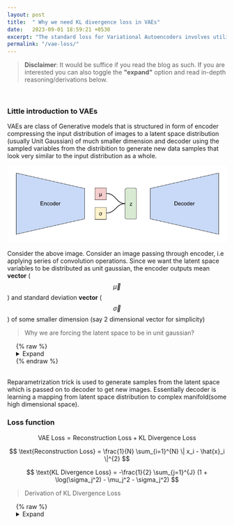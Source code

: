 ```yaml
---
layout: post
title:  " Why we need KL divergence loss in VAEs"
date:   2023-09-01 18:59:21 +0530
excerpt: "The standard loss for Variational Autoencoders involves utilizing Reconstruction loss and KL divergence. The application and advantages of KL divergence is a point of confusion for many beginners. In this blog I aim to succinctly share the intuition behind it."
permalink: "/vae-loss/" 
---
```


> **Disclaimer**: It would be suffice if you read the blog as such. If you are interested you can also toggle the **"expand"** option and read in-depth reasoning/derivations below.

<br>

### Little introduction to VAEs
VAEs are class of Generative models that is structured in form of encoder compressing the input distribution of images to a latent space distribution (usually Unit Gaussian) of much smaller dimension and decoder using the sampled variables from the distribition to generate new data samples that look very similar to the input distribution as a whole.

![vae architecture](../images/VAE.png)

Consider the above image. Consider an image passing through encoder, i.e applying series of  convolution operations. Since we want the latent space variables to be distributed as unit gaussian, the encoder outputs mean **vector** ($$ \vec{\mu} $$) and standard deviation **vector** ($$ \vec{\sigma} $$) of some smaller dimension (say 2 dimensional vector for simplicity)

<!-- > Why not Mean and Covariance matrix? -->

> Why we are forcing the latent space to be in unit gaussian?

<div style="padding-left: 20px;">
    {% raw %}
    <details>
        <summary>Expand</summary>
        <div>
            <p> People also use other distributions like von Mises-Fisher distribution etc, but Unit Gaussian as a prior is widely used for a reason that it helps in deriving a simple KL divergence equation in the loss function. To get an idea of the derivation, click the <b>Expand</b> toggle under Loss function section.</p>
        </div>
    </details>
    {% endraw %}
</div>

<br>

Reparametrization trick is used to generate samples from the latent space which is passed on to decoder to get new images. Essentially decoder is learning a mapping from latent space distribution to complex manifold(some high dimensional space).

### Loss function

$$ \text{VAE Loss} = \text{Reconstruction Loss} + \text{KL Divergence Loss} $$ 

$$ \text{Reconstruction Loss} = \frac{1}{N} \sum_{i=1}^{N} \| x_i - \hat{x}_i \|^{2} $$

$$ \text{KL Divergence Loss} = -\frac{1}{2} \sum_{j=1}^{J} (1 + \log(\sigma_j^2) - \mu_j^2 - \sigma_j^2) $$

<!-- 
$$ \text{L}_{\text{VAE}} = \mathbb{E}_{q(z|x)}\left[\log p(x|z)\right] + \text{KL}\left(q(z|x) \,||\, p(z)\right)
 $$

 $$
\text{L}_{\text{VAE}} = \mathbb{E}_{z \sim q}\left[\log p(x|z)\right] +  \text{KL}\left(q(z|x) \,||\, p(z)\right)

$$ 

$$  
   f(x) = \log p(x|z) 
$$ 

$$
   \mathbb{E} [x] = \mathbb{E}_{q} [x] = \mathbb{E}_{x \sim q} [x] = \int x .\, q(x) \, dx 

 $$ -->

<!-- \mathbb{E} [f(x)] = \mathbb{E}_{q} [f(x)] = \mathbb{E}_{x \sim q} [f(x)] = \int f(x) \, q(x) \, dx  -->
<!-- $$ \text{KL Divergence Loss} = \frac{1}{N} \sum_{i=1}^{N} -\frac{1}{2} \sum_{j=1}^{J} (1 + \log(\sigma_{ij}^2) - \mu_{ij}^2 - \sigma_{ij}^2) $$ -->

> Derivation of KL Divergence Loss

<div style="padding-left: 20px;">
    {% raw %}
    <details>
        <summary>Expand</summary>
        <div>
            <p>  You can refer to this useful stack exchange discussion: <a href="https://stats.stackexchange.com/questions/318748/deriving-the-kl-divergence-loss-for-vaes/370048#370048 ">StackExchange</a></p>
            <p> If interested on generic derivation: <a href="https://stats.stackexchange.com/questions/7440/kl-divergence-between-two-univariate-gaussians">Univariate Case</a>, <a href="https://stats.stackexchange.com/questions/60680/kl-divergence-between-two-multivariate-gaussians">Multivariate Case</a> </p>
            
        </div>
    </details>
    {% endraw %}
</div>

<br>

> Another form of reconstruction loss with log likelihood

<div style="padding-left: 20px;">
    {% raw %}
    <details>
        <summary>Expand</summary>
        <div>
            <p> Another notation people use in literature to describle reconstruction loss is with log likelihood. i.e </p>
               $$ \text{Reconstruction Loss} = -\mathbb{E}_{z \sim q(z|x)}\log(P (x | z)) $$ 

            Generally in VAE, the output of the decoder is considered to have the mean $$\mu_{x|z}$$ which I will just call &mu; and people usually assume a unitary covariance (assuming the features to be independant of each other for simplicity, i.e diagonal covariance matrix). So in that case we have:

            $$logP(x|z)=-\frac{1}{2}[log(|\Sigma|)+klog(2\pi)+(\mathbf{x}-\mathbf{\mu})^T(\mathbf{x}-\mathbf{\mu})]$$

            This comes from taking the log of the pdf of a multivariate Gaussian distribution (It is considered as Gaussian distribution because the samples <b>z</b> are obtained by reparametrising from unit gaussian). Now you can see that since the first two terms are constant with respect to &mu;, the optimization problem is equivalent to  
            
            $$-\frac{1}{2}(\mathbf{x}-\boldsymbol{\mu})^T(\mathbf{x}-\boldsymbol{\mu})$$ 
            
            which is the just the L2 loss between <b>x</b>  and &mu;. 
            <br>
            <br>
            <b>Note: </b> You may have the doubt that in the original MSE loss we use input and reconstructed image in the loss function whereas here we are using the <b>mean</b> and input image for reconstruction, aren't they different? Think about this
            , the output of the decoder is considered probabilisticly as mean vector (same dimension of that of input image), essentially if we reshape it, it will become a reconstructed image. So both interpretations are valid.
            <br>
        </div>
    </details>
    {% endraw %}
</div>

<br>

### Reconstruction loss
It is just the mean squared loss. With which we are aiming to make the generated image as close as possible to the input image pixel wise. That is penalising the model if it deviate too much from the input **structure**.

> Why do we need Reconstruction loss

<div style="padding-left: 20px;">
    {% raw %}
    <details>
        <summary>Expand</summary>
        <div>
            <img src="../images/reconstruction.png"> 
        </div>
    </details>
    {% endraw %}
</div>

<br>

### KL loss
Here comes the main topic of discussion. 

<!-- **TL DR;** -->
- Using KL Divergence loss helps acheiving;the following properties
    - **Continuity**: Latent variables closer in the latent space are also closer (i.e similarly looking) after decoding.
    - **Completeness**: Latent variables are closely placed in latent space, creating a smooth (gap less) space for meaningfull decoding.

<br>
- Think of this as a regularisation. We usually regularise in deep learning models to avoid models overfitting the dataset, in other words we want to prevent the model learning shortcuts to learn the underlying given dataset and generalise well for any similar dataset. 
- Similary here, we want to prevent the encoder from learning any random distribution in a particular way which is not robust in nature to generate new samples. 
- When we force the encoder to generate mean and standard deviation as a unit gaussian, we are making it easier for decoder to sample new images uniformly from the latent space.

<br>
Let me explain you with example of what I mean by *"making it easier for decoder to generate robust new images"* .

The first plot is a 2-D latent space of MNIST images trained without using KL divergence loss term in the loss function. Look carefully the x and y scale, since we didnt force the encoder to generate latent variables following unit gaussian distribution the mean, variance and the range of scales are arbitar because of which the scales are different in x and y direction. 

![Latent Space without KL](../images/without_kl.png)

Below is the recontruction of the latent space to MNIST-images. I am uniformly sampling the latent variables in x-range: (0, 20), y-range: (-7.5, 7.5), so as to utilize the entire latent space above.

![Reconstruction without KL](../images/without_kl_reconstruction.png)

Similary I am doing the same procedure after training VAE with KL divergence in the loss term (with unit gaussian prior, i.e mean=0, standard deviation=1). Here I am sampling the latent variables in x-range: (-2.0, 2.0), y-range: (-2.0, 2.0), so as to utilize the entire latent space.

![Latent Space with KL](../images/with_kl.png)

![Reconstruction with KL](../images/with_kl_reconstruction.png)

You can form few conclusions regarding the latent space and reconstruction images of the above two cases.
- The latent space without KL divergence loss term is discontinuous, in other terms it doesn't satisfy **completeness**, i.e there are gaps and are not closely packed.
- If you look at the reconstruction image (with KL divergence term) from left to right there is a *smooth* transition of digit images that are closer to each other. For instance 0 looks similar to 6 , 1 looks similar to 7 and so on. But this pattern is not found in the reconstruction image without using KL divergence, which doesn't satisfy **continuity** property. 
- The above two properties are very useful in many ways to get desired good looking outputs from generative model, explanation of which will be out of scope of this blog. If you are interested, you can read about disentanglement in VAEs.

<!-- Toggle to show why unit gaussian is used  -->

<br>

I know you won't be satisfied or you might be doubtful of my results above. Ofcourse thats natural, here is the [notebook](https://github.com/hwaseem04/Playing-with-Generative-Models/blob/main/VAE.ipynb) you can freely explore with and convince yourself.

<br>

*Tip*: 
Load the notebook in kaggle, you dont need to install anything locally and can save space :)

### Conclusion
We had a brief introduction to VAE and the loss functions used in standard VAE. We also looked into the two useful properties acheived via using KL divergence in the loss term.

If you have any clarifications/improvements, feel free to reach out to me in [Linkedin](https://www.linkedin.com/in/hwaseem04/)